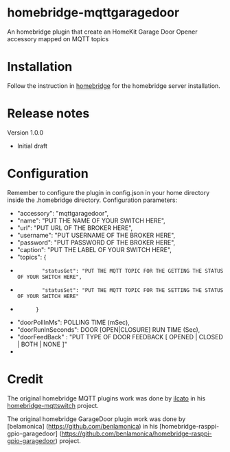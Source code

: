 # homebridge-mqttgaragedoor
An homebridge plugin that create an HomeKit Garage Door Opener accessory mapped on MQTT topics

# Installation
Follow the instruction in [homebridge](https://www.npmjs.com/package/homebridge) for the homebridge server installation.
    
# Release notes
Version 1.0.0
+ Initial draft

# Configuration
Remember to configure the plugin in config.json in your home directory inside the .homebridge directory. Configuration parameters:
+ "accessory": "mqttgaragedoor",
+ "name": "PUT THE NAME OF YOUR SWITCH HERE",
+ "url": "PUT URL OF THE BROKER HERE",
+ "username": "PUT USERNAME OF THE BROKER HERE",
+ "password": "PUT PASSWORD OF THE BROKER HERE",
+ "caption": "PUT THE LABEL OF YOUR SWITCH HERE",
+ "topics": {
+             "statusGet": "PUT THE MQTT TOPIC FOR THE GETTING THE STATUS OF YOUR SWITCH HERE",
+             "statusSet": "PUT THE MQTT TOPIC FOR THE SETTING THE STATUS OF YOUR SWITCH HERE"
+           }
+ "doorPollInMs": POLLING TIME (mSec),
+ "doorRunInSeconds": DOOR [OPEN|CLOSURE] RUN TIME (Sec),
+ "doorFeedBack" : "PUT TYPE OF DOOR FEEDBACK [ OPENED | CLOSED | BOTH | NONE ]"
+
# Credit

The original homebridge MQTT plugins work was done by [ilcato](https://github.com/ilcato) in his [homebridge-mqttswitch](https://github.com/ilcato/homebridge-mqttswitch) project.

The original homebridge GarageDoor plugin work was done by [belamonica] (https://github.com/benlamonica) in his [homebridge-rasppi-gpio-garagedoor] (https://github.com/benlamonica/homebridge-rasppi-gpio-garagedoor) project.


